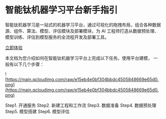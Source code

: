 # 智能钛机器学习平台新手指引

智能钛机器学习是一站式的机器学习平台，通过可视化的拖拽布局，组合各种数据源、组件、算法、模型、评估模块及部署模块，为 AI 工程师打造从数据预处理、模型训练、评估到模型服务的全流程开发及部署工具。

[立即体验](http://tio.cloud.tencent.com/)



本文档为您介绍如何在智能钛机器学习平台上完成以下任务。使用平台建模， 一般有以下几个步骤：

![https://main.qcloudimg.com/raw/e15eb4e0bf304bbdc4505848669e65d0.png](https://main.qcloudimg.com/raw/e15eb4e0bf304bbdc4505848669e65d0.png)

Step1. 开通服务
Step2. 新建工程和工作流
Step3. 数据准备
Step4. 数据预处理
Step5. 模型搭建
Step6. 模型评估
